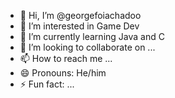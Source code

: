 - 👋 Hi, I’m @georgefoiachadoo
- 👀 I’m interested in Game Dev
- 🌱 I’m currently learning Java and C
- 💞️ I’m looking to collaborate on ...
- 📫 How to reach me ...
- 😄 Pronouns: He/him
- ⚡ Fun fact: ...

<!---
georgefoiachadoo/georgefoiachadoo is a ✨ special ✨ repository because its `README.md` (this file) appears on your GitHub profile.
You can click the Preview link to take a look at your changes.
--->
